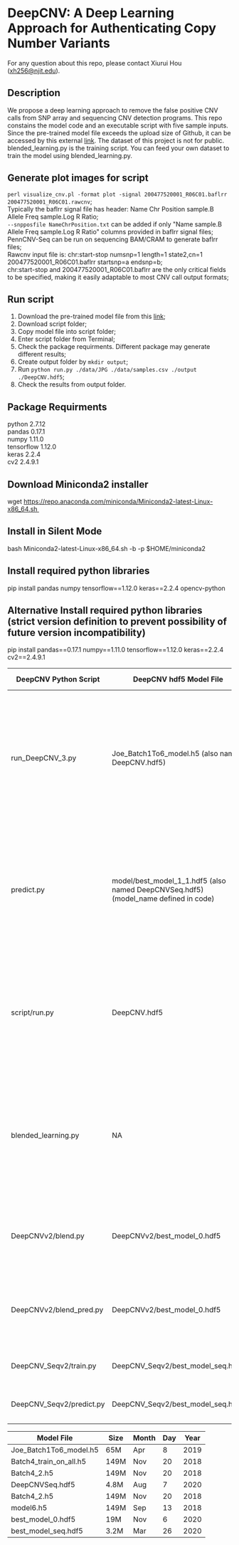 # DeepCNV: A Deep Learning Approach for Authenticating Copy Number Variants
For any question about this repo, please contact Xiurui Hou (xh256@njit.edu).  

## Description
We propose a deep learning approach to remove the false positive CNV calls from SNP array and sequencing CNV detection programs. This repo constains the model code and an executable script with five sample inputs. Since the pre-trained model file exceeds the upload size of Github, it can be accessed by this external [link](https://www.filehosting.org/file/details/934325/DeepCNV.hdf5). The dataset of this project is not for public. blended_learning.py is the training script. You can feed your own dataset to train the model using blended_learning.py.

## Generate plot images for script
```perl visualize_cnv.pl -format plot -signal 200477520001_R06C01.baflrr 200477520001_R06C01.rawcnv```;  
Typically the baflrr signal file has header: Name Chr Position sample.B Allele Freq sample.Log R Ratio;  
```--snpposfile NameChrPosition.txt``` can be added if only "Name sample.B Allele Freq sample.Log R Ratio" columns provided in baflrr signal files;  
PennCNV-Seq can be run on sequencing BAM/CRAM to generate baflrr files;  
Rawcnv input file is: chr:start-stop numsnp=1 length=1 state2,cn=1 200477520001_R06C01.baflrr startsnp=a endsnp=b;  
chr:start-stop and 200477520001_R06C01.baflrr are the only critical fields to be specified, making it easily adaptable to most CNV call output formats;  

## Run script
1. Download the pre-trained model file from this [link](https://www.filehosting.org/file/details/934325/DeepCNV.hdf5);
2. Download script folder;
3. Copy model file into script folder;
4. Enter script folder from Terminal;
5. Check the package requirments. Different package may generate different results;
6. Create output folder by ```mkdir output```;
7. Run ```python run.py ./data/JPG ./data/samples.csv ./output ./DeepCNV.hdf5```;
8. Check the results from output folder.

## Package Requirments
python  2.7.12  
pandas  0.17.1  
numpy  1.11.0  
tensorflow  1.12.0  
keras  2.2.4  
cv2  2.4.9.1  

## Download Miniconda2 installer
wget https://repo.anaconda.com/miniconda/Miniconda2-latest-Linux-x86_64.sh 
## Install in Silent Mode 
bash Miniconda2-latest-Linux-x86_64.sh -b -p $HOME/miniconda2 
## Install required python libraries
pip install pandas numpy tensorflow==1.12.0 keras==2.2.4 opencv-python
## Alternative Install required python libraries (strict version definition to prevent possibility of future version incompatibility)
pip install pandas==0.17.1 numpy==1.11.0 tensorflow==1.12.0 keras==2.2.4 cv2==2.4.9.1

|     DeepCNV Python Script       |     DeepCNV hdf5 Model File                                                                  |     Command (Full)                                                                                                                |     Command (Short)                                                                                                                                                                                                                                           |     Comment                                                                                                                             |     Date Modified    |
|---------------------------------|----------------------------------------------------------------------------------------------|-----------------------------------------------------------------------------------------------------------------------------------|---------------------------------------------------------------------------------------------------------------------------------------------------------------------------------------------------------------------------------------------------------------|-----------------------------------------------------------------------------------------------------------------------------------------|----------------------|
|     run_DeepCNV_3.py            |     Joe_Batch1To6_model.h5 (also named   DeepCNV.hdf5)                                       |     python run_DeepCNV_3.py ./input_x10   ./input_x10_output                                                                      |     python run_DeepCNV_3.py ./input_x10   ./input_x10_output (1st argument: folder with input JPGs generated by   visualize_cnv.pl, 2nd argument: output folder where res.csv is generated with   pos and neg folders where corresponding JPGs are copied)    |     Array Genotyping (Original)                                                                                                         |     9/4/2019         |
|     predict.py                  |     model/best_model_1_1.hdf5 (also   named DeepCNVSeq.hdf5) (model_name defined in code)    |     python predict.py ./input_x10 ./input_x10_output   (Put positive images in input_x10/1 and negative images in input_x10/0)    |     python predict.py ./input_x10   ./input_x10_output (1st argument: folder with input JPGs generated by   visualize_cnv.pl, 2nd argument: output folder where res.csv is generated with   pos and neg folders where corresponding JPGs are copied)          |     Sequencing Data (BAF/LRR signal   files for each sample compiled by PennCNV-Seq convert_map2signal.pl based on   the 1KG CRAMs.)    |     8/7/2020         |
|     script/run.py               |     DeepCNV.hdf5                                                                             |     python script/run.py ./data/JPG   ./data/samples.csv ./output ./DeepCNV.hdf5                                                  |     python script/run.py ./data/JPG   ./data/samples.csv ./output ./DeepCNV.hdf5 (1st argument: image_dir, 2nd   argument: metadata_dir, 3rd argument: output_dir, 4th argument: model_path)                                                                  |     .                                                                                                                                   |     11/22/2019       |
|     blended_learning.py         |     NA                                                                                       |     python blended_learning.py   ./data/JPG ./data/samples.csv ./DeepCNV.hdf5 ./output                                            |     python blended_learning.py   ./data/JPG ./data/samples.csv ./DeepCNV.hdf5 ./output (1st argument:   JPG_dir,2nd argument: metadata_dir,3rd argument: model_name, 4th argument:   result_name)                                                             |     .                                                                                                                                   |     11/22/2019       |
|     DeepCNVv2/blend.py          |     DeepCNVv2/best_model_0.hdf5                                                              |     python blend.py data/JPG/ data/   metadata.csv train_sample.csv val_sample.csv res/bmodel.hdf5 res/res.csv                    |     python blend.py img_folder   metadata_folder metadata_file train_id_file val_id_file saved_model_name   results_file                                                                                                                                      |     version Cheng Zhong used for the   BIB paper                                                                                        |     11/7/2020        |
|     DeepCNVv2/blend_pred.py     |     DeepCNVv2/best_model_0.hdf5                                                              |     python blend_pred.py data/JPG/   data/ metadata.csv val_sample.csv best_model_0.hdf5 res/res.csv                              |     python blend_pred.py img_folder   metadata_folder metadata_file val_id_file saved_model_name results_file                                                                                                                                                 |     version Cheng Zhong used for the   BIB paper                                                                                        |     11/6/2020        |
|     DeepCNV_Seqv2/train.py      |     DeepCNV_Seqv2/best_model_seq.hdf5                                                        |     python blend.py data/   res/model.hdf5 res/res.csv                                                                            |     python train.py img_folder   saved_model_name results_file                                                                                                                                                                                                |     version Cheng Zhong used for the   BIB paper                                                                                        |     11/9/2020        |
|     DeepCNV_Seqv2/predict.py    |     DeepCNV_Seqv2/best_model_seq.hdf5                                                        |     python predict.py data/   res/model.hdf5 res/res.csv                                                                          |     python predict.py img_folder   saved_model_name results_file                                                                                                                                                                                              |     version Cheng Zhong used for the   BIB paper                                                                                        |     11/8/2020        |


|     Model File                |     Size    |     Month    |     Day    |     Year    |
|-------------------------------|-------------|--------------|------------|-------------|
|     Joe_Batch1To6_model.h5    |     65M     |     Apr      |     8      |     2019    |
|     Batch4_train_on_all.h5    |     149M    |     Nov      |     20     |     2018    |
|     Batch4_2.h5               |     149M    |     Nov      |     20     |     2018    |
|     DeepCNVSeq.hdf5           |     4.8M    |     Aug      |     7      |     2020    |
|     Batch4_2.h5               |     149M    |     Nov      |     20     |     2018    |
|     model6.h5                 |     149M    |     Sep      |     13     |     2018    |
|     best_model_0.hdf5         |     19M     |     Nov      |     6      |     2020    |
|     best_model_seq.hdf5       |     3.2M    |     Mar      |     26     |     2020    |
